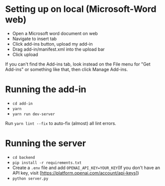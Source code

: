 # Setting up on local (Microsoft-Word web)

-   Open a Microsoft word document on web
-   Navigate to insert tab
-   Click add-ins button, upload my add-in
-   Drag add-in/manifest.xml into the upload bar
-   Click upload

If you can't find the Add-ins tab, look instead on the File menu for "Get Add-ins" or something like that, then click Manage Add-ins.

# Running the add-in

-   `cd add-in`
-   `yarn`
-   `yarn run dev-server`

Run `yarn lint --fix` to auto-fix (almost) all lint errors.

# Running the server

-   `cd backend`
-   `pip install -r requirements.txt`
-   Create a `.env` file and add `OPENAI_API_KEY=YOUR_KEY`(If you don't have an API key, visit [https://platform.openai.com/account/api-keys])
-   `python server.py`
